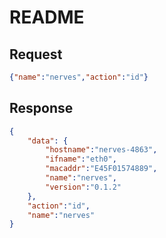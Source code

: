 # README

## Request

```json
{"name":"nerves","action":"id"}
```

## Response

```json
{
    "data": {
        "hostname":"nerves-4863",
        "ifname":"eth0",
        "macaddr":"E45F01574889",
        "name":"nerves",
        "version":"0.1.2"
    },
    "action":"id",
    "name":"nerves"
}
```
